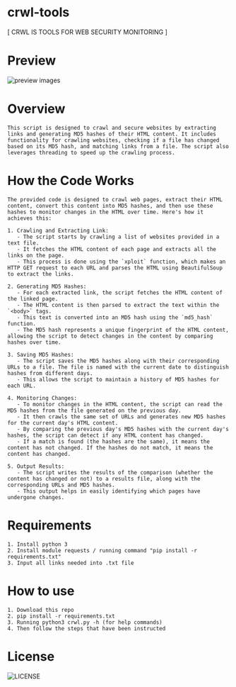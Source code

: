 # crwl-tools
 [ CRWL IS TOOLS FOR WEB SECURITY MONITORING ]

# Preview

![preview images](https://raw.githubusercontent.com/MrHecka/crwl-tools/main/images/view.png)


# Overview

```
This script is designed to crawl and secure websites by extracting links and generating MD5 hashes of their HTML content. It includes functionality for crawling websites, checking if a file has changed based on its MD5 hash, and matching links from a file. The script also leverages threading to speed up the crawling process.
```

# How the Code Works

```
The provided code is designed to crawl web pages, extract their HTML content, convert this content into MD5 hashes, and then use these hashes to monitor changes in the HTML over time. Here's how it achieves this:

1. Crawling and Extracting Link:
   - The script starts by crawling a list of websites provided in a text file.
   - It fetches the HTML content of each page and extracts all the links on the page.
   - This process is done using the `xploit` function, which makes an HTTP GET request to each URL and parses the HTML using BeautifulSoup to extract the links.

2. Generating MD5 Hashes:
   - For each extracted link, the script fetches the HTML content of the linked page.
   - The HTML content is then parsed to extract the text within the `<body>` tags.
   - This text is converted into an MD5 hash using the `md5_hash` function.
   - The MD5 hash represents a unique fingerprint of the HTML content, allowing the script to detect changes in the content by comparing hashes over time.

3. Saving MD5 Hashes:
   - The script saves the MD5 hashes along with their corresponding URLs to a file. The file is named with the current date to distinguish hashes from different days.
   - This allows the script to maintain a history of MD5 hashes for each URL.

4. Monitoring Changes:
   - To monitor changes in the HTML content, the script can read the MD5 hashes from the file generated on the previous day.
   - It then crawls the same set of URLs and generates new MD5 hashes for the current day's HTML content.
   - By comparing the previous day's MD5 hashes with the current day's hashes, the script can detect if any HTML content has changed.
   - If a match is found (the hashes are the same), it means the content has not changed. If the hashes do not match, it means the content has changed.

5. Output Results:
   - The script writes the results of the comparison (whether the content has changed or not) to a results file, along with the corresponding URLs and MD5 hashes.
   - This output helps in easily identifying which pages have undergone changes.
```


# Requirements

```
1. Install python 3
2. Install module requests / running command "pip install -r requirements.txt"
3. Input all links needed into .txt file
```

# How to use

```
1. Download this repo
2. pip install -r requirements.txt
3. Running python3 crwl.py -h (for help commands)
4. Then follow the steps that have been instructed
```

# License
![LICENSE](https://github-production-user-asset-6210df.s3.amazonaws.com/45759837/292222072-1c0ace01-95e0-4bcd-a7ce-b5e2765084e5.svg?X-Amz-Algorithm=AWS4-HMAC-SHA256&X-Amz-Credential=AKIAVCODYLSA53PQK4ZA%2F20240717%2Fus-east-1%2Fs3%2Faws4_request&X-Amz-Date=20240717T085914Z&X-Amz-Expires=300&X-Amz-Signature=f6fb44d404eba3220d656d802792c706eb0c3cc4d0937a553f6c9fc9efdb07a1&X-Amz-SignedHeaders=host&actor_id=71875420&key_id=0&repo_id=734361155)
